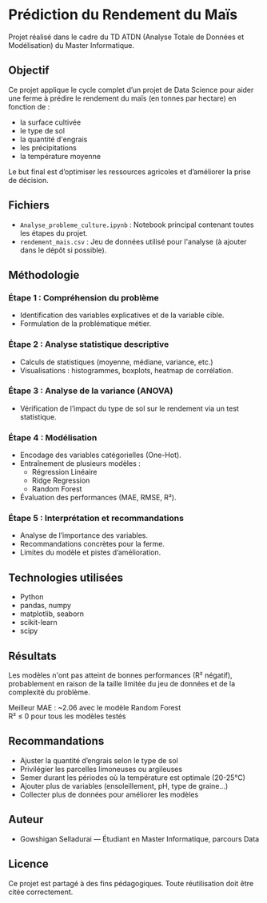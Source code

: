 # Prédiction du Rendement du Maïs

Projet réalisé dans le cadre du TD ATDN (Analyse Totale de Données et Modélisation) du Master Informatique.

## Objectif

Ce projet applique le cycle complet d’un projet de Data Science pour aider une ferme à prédire le rendement du maïs (en tonnes par hectare) en fonction de :

- la surface cultivée
- le type de sol
- la quantité d'engrais
- les précipitations
- la température moyenne

Le but final est d’optimiser les ressources agricoles et d’améliorer la prise de décision.

## Fichiers

- `Analyse_probleme_culture.ipynb` : Notebook principal contenant toutes les étapes du projet.
- `rendement_mais.csv` : Jeu de données utilisé pour l'analyse (à ajouter dans le dépôt si possible).

## Méthodologie

### Étape 1 : Compréhension du problème
- Identification des variables explicatives et de la variable cible.
- Formulation de la problématique métier.

### Étape 2 : Analyse statistique descriptive
- Calculs de statistiques (moyenne, médiane, variance, etc.)
- Visualisations : histogrammes, boxplots, heatmap de corrélation.

### Étape 3 : Analyse de la variance (ANOVA)
- Vérification de l’impact du type de sol sur le rendement via un test statistique.

### Étape 4 : Modélisation
- Encodage des variables catégorielles (One-Hot).
- Entraînement de plusieurs modèles :
  - Régression Linéaire
  - Ridge Regression
  - Random Forest
- Évaluation des performances (MAE, RMSE, R²).

### Étape 5 : Interprétation et recommandations
- Analyse de l’importance des variables.
- Recommandations concrètes pour la ferme.
- Limites du modèle et pistes d’amélioration.

## Technologies utilisées

- Python
- pandas, numpy
- matplotlib, seaborn
- scikit-learn
- scipy

## Résultats

Les modèles n'ont pas atteint de bonnes performances (R² négatif), probablement en raison de la taille limitée du jeu de données et de la complexité du problème.

Meilleur MAE : ~2.06 avec le modèle Random Forest  
R² ≤ 0 pour tous les modèles testés

## Recommandations

- Ajuster la quantité d’engrais selon le type de sol
- Privilégier les parcelles limoneuses ou argileuses
- Semer durant les périodes où la température est optimale (20-25°C)
- Ajouter plus de variables (ensoleillement, pH, type de graine...)
- Collecter plus de données pour améliorer les modèles

## Auteur

- Gowshigan Selladurai — Étudiant en Master Informatique, parcours Data

## Licence

Ce projet est partagé à des fins pédagogiques. Toute réutilisation doit être citée correctement.
